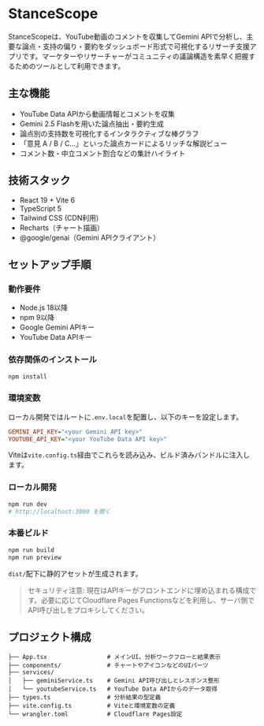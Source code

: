 # StanceScope

StanceScopeは、YouTube動画のコメントを収集してGemini APIで分析し、主要な論点・支持の偏り・要約をダッシュボード形式で可視化するリサーチ支援アプリです。マーケターやリサーチャーがコミュニティの議論構造を素早く把握するためのツールとして利用できます。

## 主な機能
- YouTube Data APIから動画情報とコメントを収集
- Gemini 2.5 Flashを用いた論点抽出・要約生成
- 論点別の支持数を可視化するインタラクティブな棒グラフ
- 「意見 A / B / C…」といった論点カードによるリッチな解説ビュー
- コメント数・中立コメント割合などの集計ハイライト

## 技術スタック
- React 19 + Vite 6
- TypeScript 5
- Tailwind CSS (CDN利用)
- Recharts（チャート描画）
- @google/genai（Gemini APIクライアント）

## セットアップ手順

### 動作要件
- Node.js 18以降
- npm 9以降
- Google Gemini APIキー
- YouTube Data APIキー

### 依存関係のインストール
```bash
npm install
```

### 環境変数
ローカル開発ではルートに`.env.local`を配置し、以下のキーを設定します。

```ini
GEMINI_API_KEY="<your Gemini API key>"
YOUTUBE_API_KEY="<your YouTube Data API key>"
```

Viteは`vite.config.ts`経由でこれらを読み込み、ビルド済みバンドルに注入します。

### ローカル開発
```bash
npm run dev
# http://localhost:3000 を開く
```

### 本番ビルド
```bash
npm run build
npm run preview
```

`dist/`配下に静的アセットが生成されます。


> セキュリティ注意: 現在はAPIキーがフロントエンドに埋め込まれる構成です。必要に応じてCloudflare Pages Functionsなどを利用し、サーバ側でAPI呼び出しをプロキシしてください。

## プロジェクト構成

```
├── App.tsx                 # メインUI。分析ワークフローと結果表示
├── components/             # チャートやアイコンなどのUIパーツ
├── services/
│   ├── geminiService.ts    # Gemini API呼び出しとレスポンス整形
│   └── youtubeService.ts   # YouTube Data APIからのデータ取得
├── types.ts                # 分析結果の型定義
├── vite.config.ts          # Viteと環境変数の定義
└── wrangler.toml           # Cloudflare Pages設定
```

